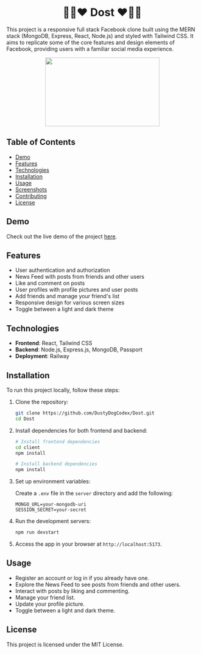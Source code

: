 <h1 align='center'>🤝👋❤️ Dost ❤️👋🤝</h1>

This project is a responsive full stack Facebook clone built using the MERN stack (MongoDB, Express, React, Node.js) and styled with Tailwind CSS. It aims to replicate some of the core features and design elements of Facebook, providing users with a familiar social media experience.

<div align='center'>
    <img 
        src='https://tenor.com/view/did-we-just-become-best-friends-did-we-just-become-best-friends-meme-step-brothers-best-friends-besties-best-friend-gif-23405805.gif'
        height='180'
        width='300'
    >
</div>

## Table of Contents

- [Demo](#demo)
- [Features](#features)
- [Technologies](#technologies)
- [Installation](#installation)
- [Usage](#usage)
- [Screenshots](#screenshots)
- [Contributing](#contributing)
- [License](#license)

## Demo

Check out the live demo of the project [here](https://dost-production.up.railway.app/).

## Features

- User authentication and authorization
- News Feed with posts from friends and other users
- Like and comment on posts
- User profiles with profile pictures and user posts
- Add friends and manage your friend's list
- Responsive design for various screen sizes
- Toggle between a light and dark theme

## Technologies

- **Frontend**: React, Tailwind CSS
- **Backend**: Node.js, Express.js, MongoDB, Passport
- **Deployment**: Railway

## Installation

To run this project locally, follow these steps:

1. Clone the repository:

   ```bash
   git clone https://github.com/DustyDogCodex/Dost.git
   cd Dost
   ```

2. Install dependencies for both frontend and backend:

   ```bash
   # Install frontend dependencies
   cd client
   npm install

   # Install backend dependencies
   npm install
   ```

3. Set up environment variables:

   Create a `.env` file in the `server` directory and add the following:

   ```env
   MONGO_URL=your-mongodb-uri
   SESSION_SECRET=your-secret
   ```

4. Run the development servers:

   ```bash
   npm run devstart
   ```

5. Access the app in your browser at `http://localhost:5173`.

## Usage

- Register an account or log in if you already have one.
- Explore the News Feed to see posts from friends and other users.
- Interact with posts by liking and commenting.
- Manage your friend list.
- Update your profile picture.
- Toggle between a light and dark theme.

## License

This project is licensed under the MIT License.